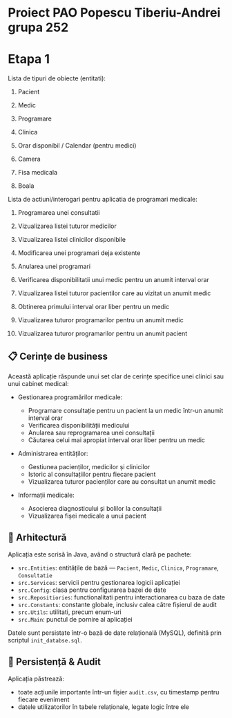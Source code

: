 # Proiect PAO Popescu Tiberiu-Andrei grupa 252

# Etapa 1

Lista de tipuri de obiecte (entitati):

1. Pacient

2. Medic

3. Programare

4. Clinica

5. Orar disponibil / Calendar (pentru medici)

6. Camera

7. Fisa medicala

8. Boala

Lista de actiuni/interogari pentru aplicatia de programari medicale:

1. Programarea unei consultatii

2. Vizualizarea listei tuturor medicilor

3. Vizualizarea listei clinicilor disponibile

4. Modificarea unei programari deja existente

5. Anularea unei programari

6. Verificarea disponibilitatii unui medic pentru un anumit interval orar

7. Vizualizarea listei tuturor pacientilor care au vizitat un anumit medic

8. Obtinerea primului interval orar liber pentru un medic

9. Vizualizarea tuturor programarilor pentru un anumit medic

10. Vizualizarea tuturor programarilor pentru un anumit pacient

## 📋 Cerințe de business

Această aplicație răspunde unui set clar de cerințe specifice unei clinici sau unui cabinet medical:

- Gestionarea programărilor medicale:
  - Programare consultație pentru un pacient la un medic într-un anumit interval orar
  - Verificarea disponibilității medicului
  - Anularea sau reprogramarea unei consultații
  - Căutarea celui mai apropiat interval orar liber pentru un medic

- Administrarea entităților:
  - Gestiunea pacienților, medicilor și clinicilor
  - Istoric al consultațiilor pentru fiecare pacient
  - Vizualizarea tuturor pacienților care au consultat un anumit medic

- Informații medicale:
  - Asocierea diagnosticului și bolilor la consultații
  - Vizualizarea fișei medicale a unui pacient

## 🧠 Arhitectură

Aplicația este scrisă în Java, având o structură clară pe pachete:

- `src.Entities`: entitățile de bază — `Pacient`, `Medic`, `Clinica`, `Programare`, `Consultatie`
- `src.Services`: servicii pentru gestionarea logicii aplicației
- `src.Config`: clasa pentru configurarea bazei de date
- `src.Repositiories`: functionalitati pentru interactionarea cu baza de date
- `src.Constants`: constante globale, inclusiv calea către fișierul de audit
- `src.Utils`: utilitati, precum enum-uri
- `src.Main`: punctul de pornire al aplicației

Datele sunt persistate într-o bază de date relațională (MySQL), definită prin scriptul `init_databse.sql`.

## 💽 Persistență & Audit

Aplicația păstrează:
- toate acțiunile importante într-un fișier `audit.csv`, cu timestamp pentru fiecare eveniment
- datele utilizatorilor în tabele relaționale, legate logic între ele
